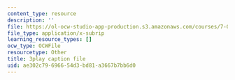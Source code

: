 ```yaml
---
content_type: resource
description: ''
file: https://ol-ocw-studio-app-production.s3.amazonaws.com/courses/7-016-introductory-biology-fall-2018/ae302c79696654d3bd81a3667b7bb6d0_FpXIGTFD8Qs.vtt
file_type: application/x-subrip
learning_resource_types: []
ocw_type: OCWFile
resourcetype: Other
title: 3play caption file
uid: ae302c79-6966-54d3-bd81-a3667b7bb6d0
---
```

